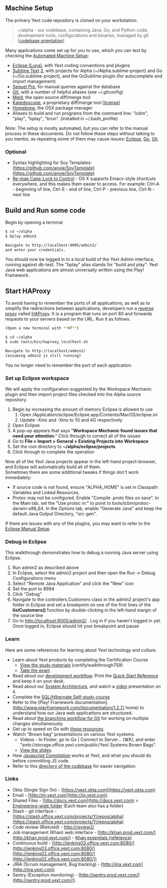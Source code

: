 <!--
{
"name" : "orientation",
"version" : "0.1",
"title" : "Yext Orientation",
"description": "Get started at Yext.",
"freshnessDate" : 2015-06-01,
"homepage" : "https://sites.google.com/a/yext.com/engineering/orientation",
"license" : "All Rights Reserved"
}
-->

<!-- @section -->

## Machine Setup

The primary Yext code repository is cloned on your workstation:

> ~/alpha - our codebase, containing Java, Go, and Python code, development tools, configurations and binaries, managed by git [[codebase orientation](https://sites.google.com/a/yext.com/engineering/orientation/alpha)]

Many applications come set up for you to use, which you can test by checking the [Automated Machine Setup](https://sites.google.com/a/yext.com/engineering/orientation/automated-machine-setup):  

*   [Eclipse (Luna)](https://projects.eclipse.org/releases/luna), with Yext coding conventions and plugins
*   [Sublime Text](http://www.sublimetext.com) <u>3</u>, with projects for Alpha (~/Alpha.sublime-project) and Go (~/Go.sublime-project), and the GoSublime plugin (for autocomplete and import management)
*   [Sequel Pro](http://www.sequelpro.com), for manual queries against the database
*   [Git](http://git-scm.com/documentation), with a number of helpful aliases (see ~/.gitconfig)
*   [Meld](http://meldmerge.org), the open source diff/merge tool
*   [Kaleidoscope](http://www.kaleidoscopeapp.com), a proprietary diff/merge tool [[license](https://sites.google.com/a/yext.com/engineering/orientation/Yext.KaleidoscopeLicense?attredirects=0&d=1)]
*   [Homebrew](http://brew.sh), the OSX package manager
*   Aliases to build and run programs from the command line: "icbm", "play", "bplay", "brun". (installed in ~/.bash_profile)

<!-- @task, "text" : "Test some of the applications with a custom setup on your workstation." -->

_Note_: The setup is mostly automated, but you can refer to the manual process in these documents. Do not follow these steps without talking to you mentor, as repeating some of them may cause issues: [Eclipse](https://sites.google.com/a/yext.com/engineering/orientation/setup), [Go](https://docs.google.com/a/yext.com/document/d/1fkbd6tlJITHAZArgFqVbFZwTVgNJGIIYAGH3GqM2JGY/edit#heading=h.u7faqjsfa1q), [Git](https://docs.google.com/a/yext.com/document/d/1H6Slwo5uOUEbTO-B4r6wTZtKfrSjfJTnpPPgIWRfUx0/edit#heading=h.ry6fdips40dv).

### Optional

*   Syntax highlighting for Soy Templates: [https://github.com/anvie/SoyTemplate](https://github.com/anvie/SoyTemplate)
*   [Re-map Caps-Lock to Control](http://sanziro.com/2009/05/map-your-capslock-key-to-control.html) - OS X supports Emacs-style shortcuts everywhere, and this makes them easier to access. For example: Ctrl-A - beginning of line, Ctrl-E - end of line, Ctrl-P - previous line, Ctrl-N - next line


<!-- @section -->

## Build and Run some code

Begin by opening a terminal  

```bash
$ cd ~/alpha
$ bplay admin2

Navigate to http://localhost:9005/admin2/
and enter your credentials.
```

<!-- @task, "text" : "Try running \"bplay\"." -->

You should now be logged in to a local build of the Yext Admin interface, running against db-test. The "bplay" alias stands for "build and play". Yext Java web applications are almost universally written using the Play! Framework.  

<!-- @link, "url" : "https://www.playframework.com/documentation/1.2.7/home/", "text" : "Skim the Play! Framework website." -->



<!-- @section -->

## Start HAProxy

To avoid having to remember the ports of all applications, as well as to simplify the redirections between applications, developers run a [reverse proxy](http://en.wikipedia.org/wiki/Reverse_proxy) called [HAProxy](http://www.haproxy.org/). It is a program that runs on port 80 and forwards requests to your servers based on the URL. Run it as follows.

```bash
(Open a new terminal with **⌘T**)

$ cd ~/alpha
$ sudo tools/bin/haproxy_localhost.sh

Navigate to http://localhost/admin2/
(assuming admin2 is still running)
```
<!-- @task, "text" : "Start HAProxy." -->

You no longer need to remember the port of each application.  



<!-- @section -->

### Set up Eclipse workspace

We will apply the configuration suggested by the Workspace Mechanic plugin and then import project files checked into the Alpha source repository.

1.  Begin by increasing the amount of memory Eclipse is allowed to use
    1.  Open /Application/eclipse/Eclipse.app/Contents/MacOS/eclipse.ini
    2.  Update -Xmx and -Xms to 1G and 4G respectively
3. Open Eclipse
4.  A pop-up appears that says "**Workspace Mechanic found issues that need your attention**." Click through to correct all of the issues
5.  Go to **File > Import > General > Existing Projects into Workspace**
6.  Set the root directory to **~/alpha/eclipse/projects**
7.  Click through to complete the operation

Now all of the Yext Java projects appear in the left-hand project-browser, and Eclipse will automatically build all of them.  
Sometimes there are some additional tweaks if things don't work immediately:

* If source code is not found, ensure "ALPHA_HOME" is set in Classpath Variables and Linked Resources.
* Protoc may not be configured. Enable "Compile .proto files on save". In the Main tab, set the "Use protoc in:" to point to tools/icbm/protoc-darwin-x86_64\. In the Options tab, enable "Generate Java" and keep the default Java Output Directory, "src-gen".

If there are issues with any of the plugins, you may want to refer to the [Eclipse Manual Setup](https://sites.google.com/a/yext.com/engineering/orientation/setup)  

<!-- @task, "text" : "Set up your Eclipse workspace." -->


<!-- @section -->

### Debug in Eclipse

This walkthrough demonstrates how to debug a running Java server using Eclipse.  

1.   Run admin2 as described above
2.   In Eclipse, select the admin2 project and then open the Run -> Debug Configurations menu  
3.   Select "Remote Java Application" and click the "New" icon  
4.   Set the port to 8994
5.   Click "Debug"  
6.   Navigate to the controllers.Customers class in the admin2 project's app folder in Eclipse and set a breakpoint on one of the first lines of the **listCustomers()** function by double-clicking in the left-hand margin of the source line  
7.   Go to   [http://localhost:9005/admin2/](http://localhost:9005/admin2/) . Log in if you haven't logged in yet. Once logged in, Eclipse should hit your breakpoint and pause  

<!-- @task, "text" : "Try debugging in Eclipse." -->


<!-- @section -->

### Learn

Here are some references for learning about Yext technology and culture.

* Learn about Yext products by completing the Certification Course
    * [View the study materials](http://yextcertification.com/) (certify/walkthrough759)  
    * [Take the exam](http://bit.ly/yext_internal_certification)  
* Read about our [development workflow](https://sites.google.com/a/yext.com/engineering/orientation/development-workflow). Print the [Quick Start Reference](https://sites.google.com/a/yext.com/engineering/orientation/quick-start) and keep it on your desk.  
* Read about our [System Architecture](https://docs.google.com/a/yext.com/document/d/1GYDCnqPRChK6bUj1JMCF3S5us7Wk2zFsfIuomqewNcw/edit), and watch a [video](https://bluejeans.com/s/88FA) presentation on it.
* Complete the [SQL/Hibernate Self-study course](https://sites.google.com/a/yext.com/sql-hibernate-self-study-program/)
* Refer to the [Play! Framework documentation](http://www.playframework.com/documentation/1.2.7/  home) to understand how our Java web applications are structured.
*   Read about [the branching workflow for Git](https://docs.google.com/a/yext.com/document/d/1H6Slwo5uOUEbTO-B4r6wTZtKfrSjfJTnpPPgIWRfUx0/edit#heading=h.luorvj3z0gz4) for working on multiple changes simultaneously.
*   Get up to speed on Go with [these resources](https://docs.google.com/a/yext.com/document/d/1fkbd6tlJITHAZArgFqVbFZwTVgNJGIIYAGH3GqM2JGY/edit#heading=h.7iffq8mf7euw).
*   Watch "Brown bag" presentations on various Yext systems.
    *   Videos - In Finder, go to Go | Connect to Server... (⌘K), and enter "smb://storage.office.yext.com/public/Yext Systems Brown Bags".
    *   [View the slides](https://drive.google.com/a/yext.com/folderview?id=0B5HtOs07jQaNUWRRQVpoLTU4ZGc&usp=sharing).
*   How [Javascript Compilation](https://sites.google.com/a/yext.com/engineering/tech/javascript-compilation) works at Yext, and what you should do before committing JS code.
*   Refer to this [directory of the codebase](https://sites.google.com/a/yext.com/engineering/orientation/alpha) for easier navigation.


### Links

*   Okta (Single Sign On) - [https://yext.okta.com](https://yext.okta.com)
*   Email - [http://m.yext.com](http://m.yext.com)
*   Shared Files - [http://docs.yext.com](http://docs.yext.com) > [Engineering-wide folder](https://drive.google.com/a/yext.com/folderview?id=0B-Dqt-BTVaDNODc1NjBmODYtMDRmYy00ZDQwLTgwYTItMTliYzA0N2E1ZGIw&usp=sharing) (Each team also has a folder)  
*   Stash - git interface - [https://stash.office.yext.com/projects/Y/repos/alpha](https://stash.office.yext.com/projects/Y/repos/alpha)
*   Code review (Rietveld) - [http://review2/](http://review2/)
*   Job management (Khan) web interface - [http://khan.prod.yext.com/](http://khan.prod.yext.com/) - [Khan essentials (reference)](https://wiki.office.yext.com:8443/display/wiki/Khan+Essentials)
*   Continuous build - [http://jenkins03.office.yext.com:8080/](http://jenkins03.office.yext.com:8080/) [http://jenkins02.office.yext.com:8080/](http://jenkins02.office.yext.com:8080/])
*   JIRA (Scrum management, Bug tracking) - [http://jira.yext.com](http://jira.yext.com)
*   Sentry (Exception monitoring) - [http://sentry.prod.yext.com/](http://sentry.prod.yext.com/])
